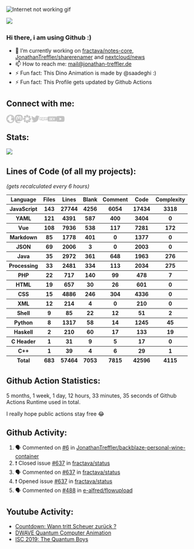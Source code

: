![Internet not working gif](https://github.com/saadeghi/saadeghi/raw/master/dino.gif)

![](https://gpvc.arturio.dev/JonathanTreffler)

### Hi there, i am using Github :)

- 🔭 I’m currently working on [fractava/notes-core](https://github.com/fractava/notes-core), [JonathanTreffler/sharerenamer](https://github.com/JonathanTreffler/sharerenamer) and [nextcloud/news](https://github.com/nextcloud/news)
- 📫 How to reach me: mail@jonathan-treffler.de
- ⚡ Fun fact: This Dino Animation is made by @saadeghi :)
- ⚡ Fun fact: This Profile gets updated by Github Actions

## Connect with me:

[<img align="left" alt="jonathan-treffler.de" width="22px" src="https://raw.githubusercontent.com/JonathanTreffler/JonathanTreffler/master/img/globe.svg" />](https://jonathan-treffler.de)
<a rel="me" href="https://gruene.social/@JonathanTreffler"><img align="left" alt="Jonathan Treffler | Mastodon" width="22px" src="https://raw.githubusercontent.com/JonathanTreffler/JonathanTreffler/master/img/mastodon.svg"></a>
[<img align="left" alt="Jonathan Treffler | Pixelfed" width="22px" src="https://raw.githubusercontent.com/JonathanTreffler/JonathanTreffler/master/img/pixelfed.svg" />](https://pixel.gruene.social/JonathanTreffler)
[<img align="left" alt="Jonathan Treffler | Twitter" width="22px" src="https://raw.githubusercontent.com/JonathanTreffler/JonathanTreffler/master/img/twitter.svg" />](https://twitter.com/treffler_j)
[<img align="left" alt="Jonathan Treffler | NPM" width="22px" src="https://raw.githubusercontent.com/JonathanTreffler/JonathanTreffler/master/img/npm.svg" />](https://www.npmjs.com/~jonathan_treffler)
[<img align="left" alt="Jonathan Treffler | DEV" width="22px" src="https://raw.githubusercontent.com/JonathanTreffler/JonathanTreffler/master/img/dev-dot-to.svg" />](https://dev.to/jonathantreffler)
[<img align="left" alt="Jonathan Treffler | YouTube" width="22px" src="https://raw.githubusercontent.com/JonathanTreffler/JonathanTreffler/master/img/youtube.svg" />](https://www.youtube.com/channel/UCeNkM_i1i9_Ver9njtxLAqw)

<br>

## Stats:
![](https://github-readme-stats.vercel.app/api?username=JonathanTreffler&show_icons=true&include_all_commits=true&hide_title=true)

## Lines of Code (of all my projects):
*(gets recalculated every 6 hours)*
<!-- /start_scc/ -->
<table id="scc-table">
	<thead><tr>
		<th>Language</th>
		<th>Files</th>
		<th>Lines</th>
		<th>Blank</th>
		<th>Comment</th>
		<th>Code</th>
		<th>Complexity</th>
	</tr></thead>
	<tbody><tr>
		<th>JavaScript</th>
		<th>143</th>
		<th>27744</th>
		<th>4256</th>
		<th>6054</th>
		<th>17434</th>
		<th>3318</th>
	</tr><tr>
		<th>YAML</th>
		<th>121</th>
		<th>4391</th>
		<th>587</th>
		<th>400</th>
		<th>3404</th>
		<th>0</th>
	</tr><tr>
		<th>Vue</th>
		<th>108</th>
		<th>7936</th>
		<th>538</th>
		<th>117</th>
		<th>7281</th>
		<th>172</th>
	</tr><tr>
		<th>Markdown</th>
		<th>85</th>
		<th>1778</th>
		<th>401</th>
		<th>0</th>
		<th>1377</th>
		<th>0</th>
	</tr><tr>
		<th>JSON</th>
		<th>69</th>
		<th>2006</th>
		<th>3</th>
		<th>0</th>
		<th>2003</th>
		<th>0</th>
	</tr><tr>
		<th>Java</th>
		<th>35</th>
		<th>2972</th>
		<th>361</th>
		<th>648</th>
		<th>1963</th>
		<th>276</th>
	</tr><tr>
		<th>Processing</th>
		<th>33</th>
		<th>2481</th>
		<th>334</th>
		<th>113</th>
		<th>2034</th>
		<th>275</th>
	</tr><tr>
		<th>PHP</th>
		<th>22</th>
		<th>717</th>
		<th>140</th>
		<th>99</th>
		<th>478</th>
		<th>7</th>
	</tr><tr>
		<th>HTML</th>
		<th>19</th>
		<th>657</th>
		<th>30</th>
		<th>26</th>
		<th>601</th>
		<th>0</th>
	</tr><tr>
		<th>CSS</th>
		<th>15</th>
		<th>4886</th>
		<th>246</th>
		<th>304</th>
		<th>4336</th>
		<th>0</th>
	</tr><tr>
		<th>XML</th>
		<th>12</th>
		<th>214</th>
		<th>4</th>
		<th>0</th>
		<th>210</th>
		<th>0</th>
	</tr><tr>
		<th>Shell</th>
		<th>9</th>
		<th>85</th>
		<th>22</th>
		<th>12</th>
		<th>51</th>
		<th>2</th>
	</tr><tr>
		<th>Python</th>
		<th>8</th>
		<th>1317</th>
		<th>58</th>
		<th>14</th>
		<th>1245</th>
		<th>45</th>
	</tr><tr>
		<th>Haskell</th>
		<th>2</th>
		<th>210</th>
		<th>60</th>
		<th>17</th>
		<th>133</th>
		<th>19</th>
	</tr><tr>
		<th>C Header</th>
		<th>1</th>
		<th>31</th>
		<th>9</th>
		<th>5</th>
		<th>17</th>
		<th>0</th>
	</tr><tr>
		<th>C++</th>
		<th>1</th>
		<th>39</th>
		<th>4</th>
		<th>6</th>
		<th>29</th>
		<th>1</th>
	</tr></tbody>
	<tfoot><tr>
		<th>Total</th>
		<th>683</th>
		<th>57464</th>
		<th>7053</th>
		<th>7815</th>
		<th>42596</th>
		<th>4115</th>
	</tr></tfoot>
	</table>
<!-- /end_scc/ -->

## Github Action Statistics:
<!-- /start_action_time/ -->
5 months, 1 week, 1 day, 12 hours, 33 minutes, 35 seconds of Github Actions Runtime used in total. 

I really hope public actions stay free 😂 
<!-- /end_action_time/ -->

## Github Activity:
<!--START_SECTION:activity-->
1. 🗣 Commented on [#6](https://github.com/JonathanTreffler/backblaze-personal-wine-container/issues/6) in [JonathanTreffler/backblaze-personal-wine-container](https://github.com/JonathanTreffler/backblaze-personal-wine-container)
2. ❗️ Closed issue [#637](https://github.com/fractava/status/issues/637) in [fractava/status](https://github.com/fractava/status)
3. 🗣 Commented on [#637](https://github.com/fractava/status/issues/637) in [fractava/status](https://github.com/fractava/status)
4. ❗️ Opened issue [#637](https://github.com/fractava/status/issues/637) in [fractava/status](https://github.com/fractava/status)
5. 🗣 Commented on [#488](https://github.com/e-alfred/flowupload/issues/488) in [e-alfred/flowupload](https://github.com/e-alfred/flowupload)
<!--END_SECTION:activity-->

## Youtube Activity:
<!-- YOUTUBE:START -->
- [Countdown: Wann tritt Scheuer zurück ?](https://www.youtube.com/watch?v=OvEQBAlHRs4)
- [DWAVE Quantum Computer Animation](https://www.youtube.com/watch?v=AcO8yO35ci8)
- [ISC 2019: The Quantum Boys](https://www.youtube.com/watch?v=aM_pAA9FdYY)
<!-- YOUTUBE:END -->
